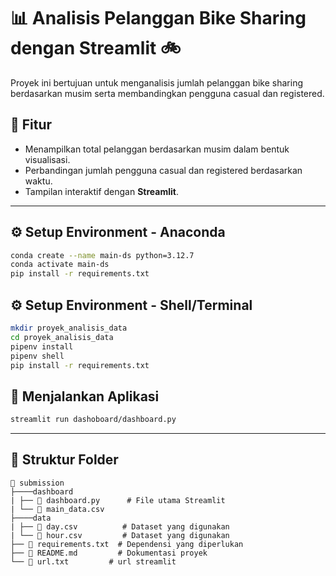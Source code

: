 # 📊 Analisis Pelanggan Bike Sharing dengan Streamlit 🚲

Proyek ini bertujuan untuk menganalisis jumlah pelanggan bike sharing berdasarkan musim serta membandingkan pengguna casual dan registered.

## 📌 Fitur
- Menampilkan total pelanggan berdasarkan musim dalam bentuk visualisasi.
- Perbandingan jumlah pengguna casual dan registered berdasarkan waktu.
- Tampilan interaktif dengan **Streamlit**.

---

## ⚙️ Setup Environment - Anaconda
```sh
conda create --name main-ds python=3.12.7
conda activate main-ds
pip install -r requirements.txt
```

## ⚙️ Setup Environment - Shell/Terminal
```sh
mkdir proyek_analisis_data
cd proyek_analisis_data
pipenv install
pipenv shell
pip install -r requirements.txt
```

## 🚀 Menjalankan Aplikasi
```sh
streamlit run dashoboard/dashboard.py
```

---

## 📂 Struktur Folder
```
📁 submission
├────dashboard
| ├── 📜 dashboard.py      # File utama Streamlit
| └── 📜 main_data.csv  
├────data
| ├── 📜 day.csv          # Dataset yang digunakan
| └── 📜 hour.csv         # Dataset yang digunakan
├── 📜 requirements.txt  # Dependensi yang diperlukan
├── 📜 README.md         # Dokumentasi proyek
└── 📜 url.txt         # url streamlit
```

